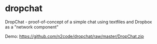 dropchat
========

DropChat - proof-of-concept of a simple chat using textfiles and Dropbox as a "network component"

Demo: https://github.com/n2code/dropchat/raw/master/DropChat.zip
